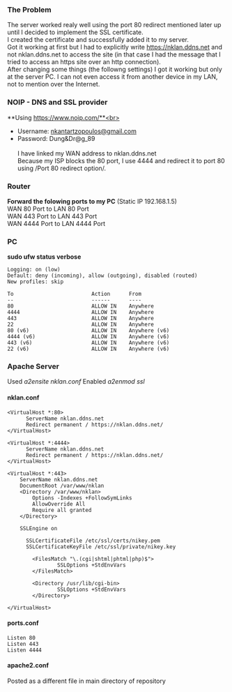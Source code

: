 ### The Problem
The server worked realy well using the port 80 redirect mentioned later up until I decided to implement the SSL certificate.<br>
I created the certificate and successfully added it to my server.<br>
Got it working at first but I had to explicitly write https://nklan.ddns.net and not nklan.ddns.net to access the site (in that case I had the message that I tried to access an https site over an http connection).<br>
After changing some things (the followng settings) I got it working but only at the server PC. I can not even access it from another device in my LAN, not to mention over the Internet.<br>

### NOIP - DNS and SSL provider
**Using https://www.noip.com/**<br><br>
- Username: nkantartzopoulos@gmail.com<br>
- Password: Dung&Dr@g_89<br><br>
I have linked my WAN address to nklan.ddns.net<br>
Because my ISP blocks the 80 port, I use 4444 and redirect it to port 80 using /Port 80 redirect option/.<br>

### Router
**Forward the folowing ports to my PC** (Static IP 192.168.1.5)<br>
WAN 80 Port to LAN 80 Port<br>
WAN 443 Port to LAN 443 Port<br>
WAN 4444 Port to LAN 4444 Port<br>

### PC
**sudo ufw status verbose**
```
Logging: on (low)
Default: deny (incoming), allow (outgoing), disabled (routed)
New profiles: skip

To                         Action      From
--                         ------      ----
80                         ALLOW IN    Anywhere                  
4444                       ALLOW IN    Anywhere                  
443                        ALLOW IN    Anywhere                  
22                         ALLOW IN    Anywhere                  
80 (v6)                    ALLOW IN    Anywhere (v6)             
4444 (v6)                  ALLOW IN    Anywhere (v6)             
443 (v6)                   ALLOW IN    Anywhere (v6)             
22 (v6)                    ALLOW IN    Anywhere (v6) 
```

### Apache Server

Used *a2ensite nklan.conf*
Enabled *a2enmod ssl*

#### nklan.conf
```
<VirtualHost *:80> 
      ServerName nklan.ddns.net
      Redirect permanent / https://nklan.ddns.net/
</VirtualHost>

<VirtualHost *:4444> 
      ServerName nklan.ddns.net
      Redirect permanent / https://nklan.ddns.net/
</VirtualHost>

<VirtualHost *:443>
    ServerName nklan.ddns.net
    DocumentRoot /var/www/nklan
    <Directory /var/www/nklan>
        Options -Indexes +FollowSymLinks
        AllowOverride All
        Require all granted
    </Directory>

    SSLEngine on 

      SSLCertificateFile /etc/ssl/certs/nikey.pem
      SSLCertificateKeyFile /etc/ssl/private/nikey.key

		<FilesMatch "\.(cgi|shtml|phtml|php)$">
				SSLOptions +StdEnvVars
		</FilesMatch>
    
		<Directory /usr/lib/cgi-bin>
				SSLOptions +StdEnvVars
		</Directory>

</VirtualHost>
```

#### ports.conf
```
Listen 80
Listen 443
Listen 4444
```

#### apache2.conf
Posted as a different file in main directory of repository
